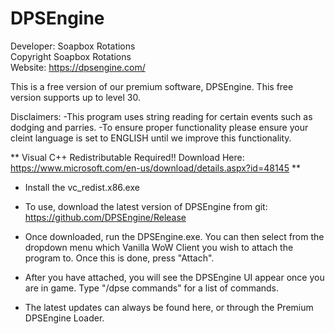 # DPSEngine

Developer: Soapbox Rotations<br>
Copyright Soapbox Rotations<br>
Website: https://dpsengine.com/<br>

This is a free version of our premium software, DPSEngine. This free version supports up to level 30. 

Disclaimers: 
-This program uses string reading for certain events such as dodging and parries. 
-To ensure proper functionality please ensure your cleint language is set to ENGLISH until we improve this functionality.

** Visual C++ Redistributable Required!! Download Here: https://www.microsoft.com/en-us/download/details.aspx?id=48145 **
- Install the vc_redist.x86.exe

- To use, download the latest version of DPSEngine from git: https://github.com/DPSEngine/Release 
- Once downloaded, run the DPSEngine.exe. You can then select from the dropdown menu which Vanilla WoW Client you wish to attach the program to. Once this is done, press "Attach".
- After you have attached, you will see the DPSEngine UI appear once you are in game. Type "/dpse commands" for a list of commands.
- The latest updates can always be found here, or through the Premium DPSEngine Loader.
